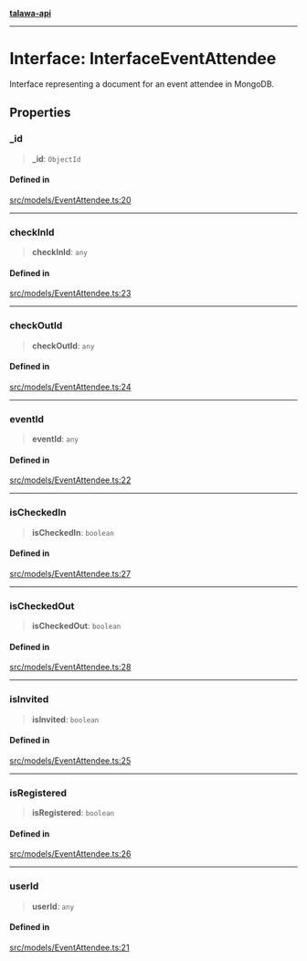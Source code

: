 [**talawa-api**](../../../README.md)

***

# Interface: InterfaceEventAttendee

Interface representing a document for an event attendee in MongoDB.

## Properties

### \_id

> **\_id**: `ObjectId`

#### Defined in

[src/models/EventAttendee.ts:20](https://github.com/Suyash878/talawa-api/blob/f376d03c37e9acd046e7cc983947432c95f74442/src/models/EventAttendee.ts#L20)

***

### checkInId

> **checkInId**: `any`

#### Defined in

[src/models/EventAttendee.ts:23](https://github.com/Suyash878/talawa-api/blob/f376d03c37e9acd046e7cc983947432c95f74442/src/models/EventAttendee.ts#L23)

***

### checkOutId

> **checkOutId**: `any`

#### Defined in

[src/models/EventAttendee.ts:24](https://github.com/Suyash878/talawa-api/blob/f376d03c37e9acd046e7cc983947432c95f74442/src/models/EventAttendee.ts#L24)

***

### eventId

> **eventId**: `any`

#### Defined in

[src/models/EventAttendee.ts:22](https://github.com/Suyash878/talawa-api/blob/f376d03c37e9acd046e7cc983947432c95f74442/src/models/EventAttendee.ts#L22)

***

### isCheckedIn

> **isCheckedIn**: `boolean`

#### Defined in

[src/models/EventAttendee.ts:27](https://github.com/Suyash878/talawa-api/blob/f376d03c37e9acd046e7cc983947432c95f74442/src/models/EventAttendee.ts#L27)

***

### isCheckedOut

> **isCheckedOut**: `boolean`

#### Defined in

[src/models/EventAttendee.ts:28](https://github.com/Suyash878/talawa-api/blob/f376d03c37e9acd046e7cc983947432c95f74442/src/models/EventAttendee.ts#L28)

***

### isInvited

> **isInvited**: `boolean`

#### Defined in

[src/models/EventAttendee.ts:25](https://github.com/Suyash878/talawa-api/blob/f376d03c37e9acd046e7cc983947432c95f74442/src/models/EventAttendee.ts#L25)

***

### isRegistered

> **isRegistered**: `boolean`

#### Defined in

[src/models/EventAttendee.ts:26](https://github.com/Suyash878/talawa-api/blob/f376d03c37e9acd046e7cc983947432c95f74442/src/models/EventAttendee.ts#L26)

***

### userId

> **userId**: `any`

#### Defined in

[src/models/EventAttendee.ts:21](https://github.com/Suyash878/talawa-api/blob/f376d03c37e9acd046e7cc983947432c95f74442/src/models/EventAttendee.ts#L21)
